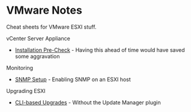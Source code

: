 # VMware Notes

Cheat sheets for VMware ESXI stuff.

vCenter Server Appliance

- [Installation Pre-Check](vcsa-install.md) - Having this ahead of time would have saved some aggravation

Monitoring

- [SNMP Setup](snmp-esxi-host.md) - Enabling SNMP on an ESXI host

Upgrading ESXI

- [CLI-based Upgrades](vmware-esxi-upgrade.md) - Without the Update Manager plugin
